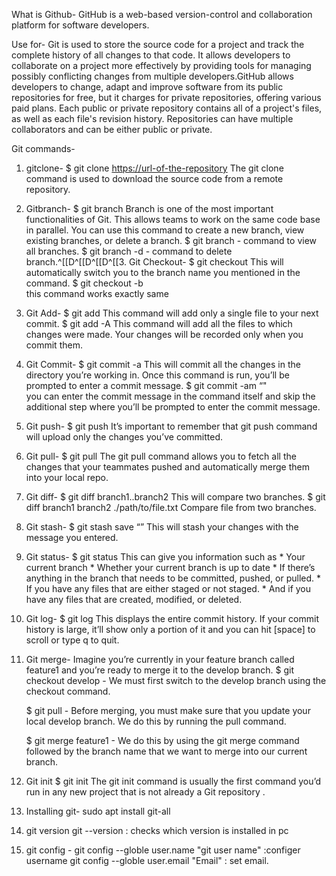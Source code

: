 What is Github-
GitHub is a web-based version-control and collaboration platform for software developers.

Use for-
Git is used to store the source code for a project and track the complete history of all changes to that code. It allows developers to collaborate on a project more effectively by providing tools for managing possibly conflicting changes from multiple developers.GitHub allows developers to change, adapt and improve software from its public repositories for free, but it charges for private repositories, offering various paid plans. Each public or private repository contains all of a project's files, as well as each file's revision history. Repositories can have multiple collaborators and can be either public or private. 

Git commands-
1. gitclone-
	$ git clone <https://url-of-the-repository>
	The git clone command is used to download the source code from a remote repository.
2. Gitbranch-
	$ git branch <branch-name>
	Branch is one of the most important functionalities of Git. This allows teams to work on the same code base in parallel. 
	You can use this command to create a new branch, view existing branches, or delete a branch.
	$ git branch - command to view all branches.
	$ git branch -d <branch-name> - command to delete branch.^[[D^[[D^[[D^[[3. Git Checkout-
	$ git checkout <branch-name>
	This will automatically switch you to the branch name you mentioned in the command.
	$ git checkout -b <branch-name>                                  
	this command works exactly same
4. Git Add-
	$ git add <file-name>
	This command will add only a single file to your next commit.
	$ git add -A
	This command will add all the files to which changes were made.
	Your changes will be recorded only when you commit them.
5. Git Commit-
	$ git commit -a
	This will commit all the changes in the directory you’re working in. Once this command is run, you’ll be prompted to enter a commit message.
	$ git commit -am “<commit-message>"     
	you can enter the commit message in the command itself and skip the additional step where you’ll be prompted to enter the commit message.
6. Git push-
	$ git push <remote> <branch-name>
	It’s important to remember that git push command will upload only the changes you’ve committed.
7. Git pull-
	$ git pull <remote>
	The git pull command allows you to fetch all the changes that your teammates pushed and automatically merge them into your local repo.
8. Git diff-
	$ git diff branch1..branch2
	This will compare two branches.
	$ git diff branch1 branch2 ./path/to/file.txt
	Compare file from two branches.
9. Git stash-
	$ git stash save “<stash-message>”
	This will stash your changes with the message you entered.
10. Git status-
	$ git status
	This can give you information such as
		* Your current branch
		* Whether your current branch is up to date
		* If there’s anything in the branch that needs to be committed, pushed, or pulled.
		* If you have any files that are either staged or not staged.
		* And if you have any files that are created, modified, or deleted.
11. Git log-
	$ git log
	This displays the entire commit history. If your commit history is large, it’ll show only a portion of it and you can hit [space] to scroll or type q to quit.
12. Git merge-
	Imagine you’re currently in your feature branch called feature1 and you’re ready to merge it to the develop branch.
	$ git checkout develop - We must first switch to the develop branch using the checkout command.

	$ git pull - Before merging, you must make sure that you update your local develop branch. 
	We do this by running the pull command.

	$ git merge feature1 - We do this by using the git merge command followed by the branch name that we want to merge into our current branch.
13. Git init
	$ git init
	The git init command is usually the first command you’d run in any new project that is not already a Git repository .
14. Installing git-
	sudo apt install git-all
15. git version
	git  --version : checks which version is installed in pc
16. git config -
	git config --globle user.name "git user name" :configer username
	git config --globle user.email "Email" : set email.
